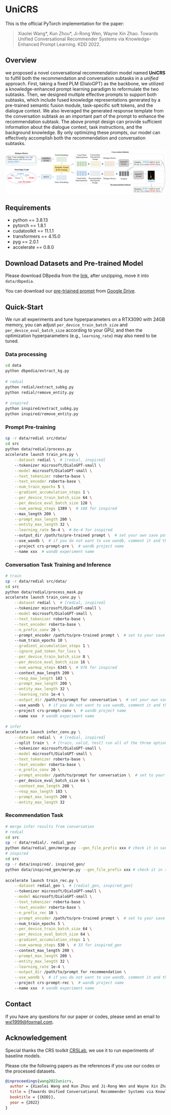 # UniCRS

This is the official PyTorch implementation for the paper:

> Xiaolei Wang*, Kun Zhou*, Ji-Rong Wen, Wayne Xin Zhao. Towards Unified Conversational Recommender Systems via Knowledge-Enhanced Prompt Learning. KDD 2022.

## Overview

we proposed a novel conversational recommendation model named **UniCRS** to fulfill both the recommendation and conversation subtasks in a _unified_ approach. First, taking a fixed PLM (DialoGPT) as the backbone, we utilized a knowledge-enhanced prompt learning paradigm to reformulate the two subtasks. Then, we designed multiple effective prompts to support both subtasks, which include fused knowledge representations generated by a pre-trained semantic fusion module, task-specific soft tokens, and the dialogue context. We also leveraged the generated response template from the conversation subtask as an important part of the prompt to enhance the recommendation subtask. The above prompt design can provide sufficient information about the dialogue context, task instructions, and the background knowledge. By only optimizing these prompts, our model can effectively accomplish both the recommendation and conversation subtasks.

![model](asset/model.png)

## Requirements

- python == 3.8.13
- pytorch == 1.8.1
- cudatoolkit == 11.1.1
- transformers == 4.15.0
- pyg == 2.0.1
- accelerate == 0.8.0

## Download Datasets and Pre-trained Model

Please download DBpedia from the [link](https://databus.dbpedia.org/dbpedia/mappings/mappingbased-objects/2021.09.01/mappingbased-objects_lang=en.ttl.bz2), after unzipping, move it into `data/dbpedia`.

You can download our [pre-triained prompt](https://github.com/wxl1999/UniCRS#prompt-pre-training) from [Google Drive](https://drive.google.com/drive/folders/18wxR3atXasSwRRAvlkeJ5J8qLnR0I2bk?usp=sharing).


## Quick-Start

We run all experiments and tune hyperparameters on a RTX3090 with 24GB memory, you can adjust `per_device_train_batch_size` and `per_device_eval_batch_size` according to your GPU, and then the optimization hyperparameters (e.g., `learning_rate`) may also need to be tuned.

### Data processing

```bash
cd data
python dbpedia/extract_kg.py

# redial
python redial/extract_subkg.py
python redial/remove_entity.py

# inspired
python inspired/extract_subkg.py
python inspired/remove_entity.py
```

### Prompt Pre-training

```bash
cp -r data/redial src/data/
cd src
python data/redial/process.py
accelerate launch train_pre.py \
    --dataset redial \  # [redial, inspired]
    --tokenizer microsoft/DialoGPT-small \
    --model microsoft/DialoGPT-small \
    --text_tokenizer roberta-base \
    --text_encoder roberta-base \
    --num_train_epochs 5 \
    --gradient_accumulation_steps 1 \
    --per_device_train_batch_size 64 \
    --per_device_eval_batch_size 128 \
    --num_warmup_steps 1389 \  # 168 for inspired
    --max_length 200 \
    --prompt_max_length 200 \
    --entity_max_length 32 \
    --learning_rate 5e-4 \  # 6e-4 for inspired
    --output_dir /path/to/pre-trained prompt \  # set your own save path
    --use_wandb \  # if you do not want to use wandb, comment it and the lines below
    --project crs-prompt-pre \  # wandb project name
    --name xxx  # wandb experiment name
```

### Conversation Task Training and Inference

```bash
# train
cp -r data/redial src/data/
cd src
python data/redial/process_mask.py
accelerate launch train_conv.py \
    --dataset redial \  # [redial, inspired]
    --tokenizer microsoft/DialoGPT-small \
    --model microsoft/DialoGPT-small \
    --text_tokenizer roberta-base \
    --text_encoder roberta-base \
    --n_prefix_conv 20 \  
    --prompt_encoder /path/to/pre-trained prompt \  # set to your save path of the pre-trained prompt
    --num_train_epochs 10 \
    --gradient_accumulation_steps 1 \
    --ignore_pad_token_for_loss \
    --per_device_train_batch_size 8 \
    --per_device_eval_batch_size 16 \
    --num_warmup_steps 6345 \  # 976 for inspired
    --context_max_length 200 \
    --resp_max_length 183 \
    --prompt_max_length 200 \
    --entity_max_length 32 \
    --learning_rate 1e-4 \
    --output_dir /path/to/prompt for conversation \  # set your own save path
    --use_wandb \  # if you do not want to use wandb, comment it and the lines below
    --project crs-prompt-conv \  # wandb project name
    --name xxx  # wandb experiment name
    
# infer
accelerate launch infer_conv.py \
    --dataset redial \  # [redial, inspired]
    --split train \  # [train, valid, test] run all of the three options for each dataset
    --tokenizer microsoft/DialoGPT-small \
    --model microsoft/DialoGPT-small \
    --text_tokenizer roberta-base \
    --text_encoder roberta-base \
    --n_prefix_conv 20 \
    --prompt_encoder /path/to/prompt for conversation \  # set to your save path of the prompt for conversation
    --per_device_eval_batch_size 64 \
    --context_max_length 200 \
    --resp_max_length 183 \
    --prompt_max_length 200 \
    --entity_max_length 32
```

### Recommendation Task

```bash
# merge infer results from conversation
# redial
cd src
cp -r data/redial/. redial_gen/
python data/redial_gen/merge.py --gen_file_prefix xxx # check it in save/redial, e.g., fill in dialogpt_prompt-pre_prefix-20_redial_1e-4 if you see dialogpt_prompt-pre_prefix-20_redial_1e-4_train/valid/test.jsonl
# inspired
cd src
cp -r data/inspired/. inspired_gen/
python data/inspired_gen/merge.py --gen_file_prefix xxx # check it in save/inspired, e.g., fill in dialogpt_prompt-pre_prefix-20_inspired_1e-4 if you see dialogpt_prompt-pre_prefix-20_inspired_1e-4_train/valid/test.jsonl

accelerate launch train_rec.py \
    --dataset redial_gen \  # [redial_gen, inspired_gen]
    --tokenizer microsoft/DialoGPT-small \
    --model microsoft/DialoGPT-small \
    --text_tokenizer roberta-base \
    --text_encoder roberta-base \
    --n_prefix_rec 10 \
    --prompt_encoder /path/to/pre-trained prompt \  # set to your save path of the pre-trained prompt
    --num_train_epochs 5 \
    --per_device_train_batch_size 64 \
    --per_device_eval_batch_size 64 \
    --gradient_accumulation_steps 1 \
    --num_warmup_steps 530 \  # 33 for inspired_gen
    --context_max_length 200 \
    --prompt_max_length 200 \
    --entity_max_length 32 \
    --learning_rate 1e-4 \
    --output_dir /path/to/prompt for recommendation \
    --use_wandb \  # if you do not want to use wandb, comment it and the lines below
    --project crs-prompt-rec \  # wandb project name
    --name xxx  # wandb experiment name
```

## Contact

If you have any questions for our paper or codes, please send an email to wxl1999@foxmail.com.

## Acknowledgement

Special thanks the CRS toolkit [CRSLab](https://github.com/RUCAIBox/CRSLab), we use it to run experiments of baseline models.

Please cite the following papers as the references if you use our codes or the processed datasets.

```bibtex
@inproceedings{wang2022unicrs,
  author = {Xiaolei Wang and Kun Zhou and Ji-Rong Wen and Wayne Xin Zhao},
  title = {Towards Unified Conversational Recommender Systems via Knowledge-Enhanced Prompt Learning},
  booktitle = {{KDD}},
  year = {2022}
}
```
